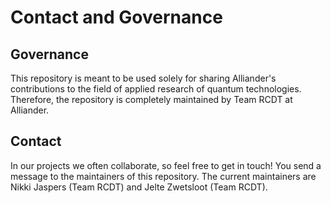 # Contact and Governance
## Governance
This repository is meant to be used solely for sharing Alliander's contributions to the field of applied research of quantum technologies. Therefore, the repository is completely maintained by Team RCDT at Alliander. 

## Contact
In our projects we often collaborate, so feel free to get in touch! You send a message to the maintainers of this repository. The current maintainers are Nikki Jaspers (Team RCDT) and Jelte Zwetsloot (Team RCDT).
